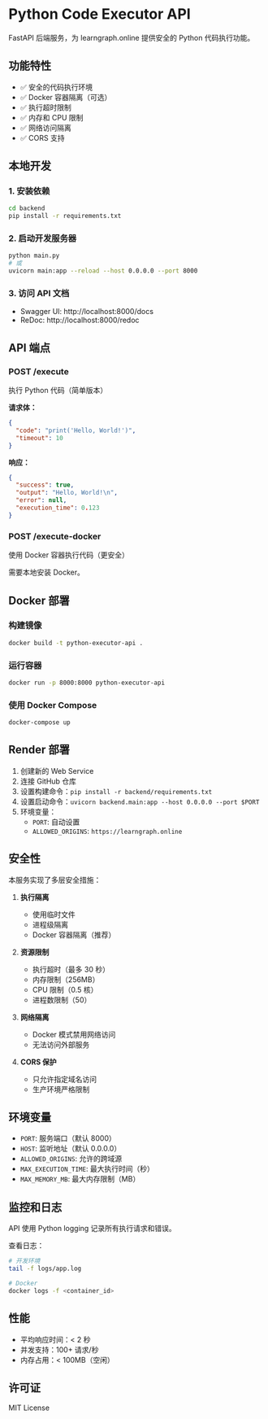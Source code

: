 # Python Code Executor API

FastAPI 后端服务，为 learngraph.online 提供安全的 Python 代码执行功能。

## 功能特性

- ✅ 安全的代码执行环境
- ✅ Docker 容器隔离（可选）
- ✅ 执行超时限制
- ✅ 内存和 CPU 限制
- ✅ 网络访问隔离
- ✅ CORS 支持

## 本地开发

### 1. 安装依赖

```bash
cd backend
pip install -r requirements.txt
```

### 2. 启动开发服务器

```bash
python main.py
# 或
uvicorn main:app --reload --host 0.0.0.0 --port 8000
```

### 3. 访问 API 文档

- Swagger UI: http://localhost:8000/docs
- ReDoc: http://localhost:8000/redoc

## API 端点

### POST /execute

执行 Python 代码（简单版本）

**请求体：**
```json
{
  "code": "print('Hello, World!')",
  "timeout": 10
}
```

**响应：**
```json
{
  "success": true,
  "output": "Hello, World!\n",
  "error": null,
  "execution_time": 0.123
}
```

### POST /execute-docker

使用 Docker 容器执行代码（更安全）

需要本地安装 Docker。

## Docker 部署

### 构建镜像

```bash
docker build -t python-executor-api .
```

### 运行容器

```bash
docker run -p 8000:8000 python-executor-api
```

### 使用 Docker Compose

```bash
docker-compose up
```

## Render 部署

1. 创建新的 Web Service
2. 连接 GitHub 仓库
3. 设置构建命令：`pip install -r backend/requirements.txt`
4. 设置启动命令：`uvicorn backend.main:app --host 0.0.0.0 --port $PORT`
5. 环境变量：
   - `PORT`: 自动设置
   - `ALLOWED_ORIGINS`: `https://learngraph.online`

## 安全性

本服务实现了多层安全措施：

1. **执行隔离**
   - 使用临时文件
   - 进程级隔离
   - Docker 容器隔离（推荐）

2. **资源限制**
   - 执行超时（最多 30 秒）
   - 内存限制（256MB）
   - CPU 限制（0.5 核）
   - 进程数限制（50）

3. **网络隔离**
   - Docker 模式禁用网络访问
   - 无法访问外部服务

4. **CORS 保护**
   - 只允许指定域名访问
   - 生产环境严格限制

## 环境变量

- `PORT`: 服务端口（默认 8000）
- `HOST`: 监听地址（默认 0.0.0.0）
- `ALLOWED_ORIGINS`: 允许的跨域源
- `MAX_EXECUTION_TIME`: 最大执行时间（秒）
- `MAX_MEMORY_MB`: 最大内存限制（MB）

## 监控和日志

API 使用 Python logging 记录所有执行请求和错误。

查看日志：
```bash
# 开发环境
tail -f logs/app.log

# Docker
docker logs -f <container_id>
```

## 性能

- 平均响应时间：< 2 秒
- 并发支持：100+ 请求/秒
- 内存占用：< 100MB（空闲）

## 许可证

MIT License
